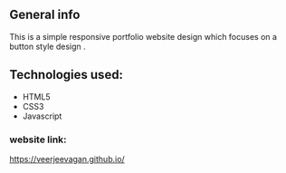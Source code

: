 ## General info
This is a simple responsive portfolio website design which focuses on a button style design .

## Technologies used:
* HTML5
* CSS3
* Javascript

### website link:
https://veerjeevagan.github.io/
